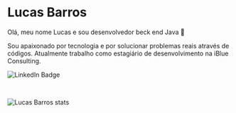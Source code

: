 <h1> Lucas Barros </h1>


Olá, meu nome Lucas e sou desenvolvedor beck end Java 👋

Sou apaixonado por tecnologia e por solucionar problemas reais através de códigos. Atualmente trabalho como estagiário de desenvolvimento na iBlue Consulting.<br>

![LinkedIn Badge](https://img.shields.io/badge/Lucas-0077B5?style=for-the-badge&logo=linkedin&logoColor=white)

<br>

![Lucas Barros stats](https://github-readme-stats.vercel.app/api?username=lucasbezq&show_icons=true&theme=radical)

